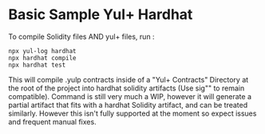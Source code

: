 # Basic Sample Yul+ Hardhat

To compile Solidity files AND yul+ files, run :

```shell
npx yul-log hardhat
npx hardhat compile
npx hardhat test
```

This will compile .yulp contracts inside of a "Yul+ Contracts" Directory at the root of the project into hardhat solidity artifacts (Use sig"" to remain compatible). Command is still very much a WIP, however it will generate a partial artifact that fits with a hardhat Solidity artifact, and can be treated similarly. However this isn't fully supported at the moment so expect issues and frequent manual fixes.

